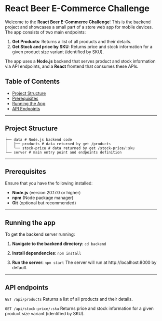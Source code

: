 

# React Beer E-Commerce Challenge

Welcome to the **React Beer E-Commerce Challenge**! This is the backend project and showcases a small part of a store web app for mobile devices. The app consists of two main endpoints:

1. **Get Products**: Returns a list of all products and their details.
2. **Get Stock and price by SKU**: Returns price and stock information for a given product size variant (identified by SKU).

The app uses a **Node.js** backend that serves product and stock information via API endpoints, and a **React** frontend that consumes these APIs.

## Table of Contents

- [Project Structure](#project-structure)
- [Prerequisites](#prerequisites)
- [Running the App](#running-the-app)
- [API Endpoints](#api-endpoints)

---

## Project Structure
```
├── data # Node.js backend code
│   ├── products # data returned by get /products
│   └── stock-price # data returned by get /stock-price/:sku
└── server # main entry point and endpoints definition
```

---

## Prerequisites

Ensure that you have the following installed:

- **Node.js** (version 20.17.0 or higher)
- **npm** (Node package manager)
- **Git** (optional but recommended)

---

## Running the app

To get the backend server running:

1. **Navigate to the backend directory**:
```cd backend```

2. **Install dependencies**:
```npm install```

3. **Run the server**:
```npm start``` 
The server will run at http://localhost:8000 by default.

---

## API endpoints
```GET /api/products```
Returns a list of all products and their details.

```GET /api/stock-price/:sku```
Returns price and stock information for a given product size variant (identified by SKU).
